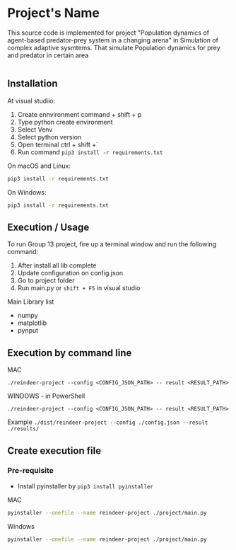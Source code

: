 # Project's Name

This source code is implemented for project "Population dynamics of agent-based predator-prey system in a changing arena" in Simulation of complex adaptive sysmtems. That simulate Population dynamics for prey and predator in certain area

![]()

<!-- **Table of Contents**

- [Installation](#installation)
- [Execution / Usage](#execution--usage)
- [Technologies](#technologies)
- [Features](#features)
- [Contributing](#contributing)
- [Contributors](#contributors)
- [Author](#author)
- [Change log](#change-log)
- [License](#license) -->

## Installation
At visual studiio:
1. Create ennvironment command + shift + p 
2. Type python create environment
3. Select Venv
4. Select python version
5. Open terminal ctrl + shift +`
5. Run command `pip3 install -r requirements.txt`

On macOS and Linux:

```sh
pip3 install -r requirements.txt
```

On Windows:

```sh
pip3 install -r requirements.txt
```

## Execution / Usage

To run Group 13 project, fire up a terminal window and run the following command:
1. After install all lib complete
2. Update configuration on config.json
3. Go to project folder
4. Run main.py or `shift + F5` in visual studio

Main Library list
- numpy
- matplotlib
- pynput

## Execution by command line
MAC
```
./reindeer-project --config <CONFIG_JSON_PATH> -- result <RESULT_PATH>
```

WINDOWS - in PowerShell
```
./reindeer-project --config <CONFIG_JSON_PATH> -- result <RESULT_PATH>
```
Example
`./dist/reindeer-project --config ./config.json --result ./results/`



## Create execution file

### Pre-requisite
- Install pyinstaller by `pip3 install pyinstaller`

MAC
```sh
pyinstaller --onefile --name reindeer-project ./project/main.py
```

Windows
```sh
pyinstaller --onefile --name reindeer-project ./project/main.py
```


<!-- 
## Technologies

< Project's name > uses the following technologies and tools:

- [Python](https://www.python.org/): ![Python](https://img.shields.io/badge/python-3670A0?style=for-the-badge&logo=python&logoColor=ffdd54)
- ...

## Features

< Project's name > currently has the following set of features:

- Support for...
- ...

## Contributing

To contribute to the development of < project's name >, follow the steps below:

1. Fork < project's name > from <https://github.com/yourusername/yourproject/fork>
2. Create your feature branch (`git checkout -b feature-new`)
3. Make your changes
4. Commit your changes (`git commit -am 'Add some new feature'`)
5. Push to the branch (`git push origin feature-new`)
6. Create a new pull request

## Contributors

Here's the list of people who have contributed to < project's name >:

- John Doe – [@JohnDoeTwitter](https://twitter.com/< username >) – john@example.com
- Jane Doe – [@JaneDoeTwitter](https://twitter.com/< username >) – jane@example.com

The < project's name > development team really appreciates and thanks the time and effort that all these fellows have put into the project's growth and improvement.

## Author

< Author's name > – [@AuthorTwitter](https://twitter.com/< username >) – author@example.com

## Change log

- 0.0.2
    - Polish the user interface
- 0.0.1
    - First working version
- ...

## License

< project's name > is distributed under the < license > license. See [`LICENSE`](LICENSE.md) for more details. -->